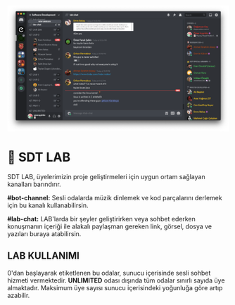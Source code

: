 ![lab](../assets/img/lab.png)

# 🔬 **SDT LAB**

SDT LAB, üyelerimizin proje geliştirmeleri için uygun ortam sağlayan kanalları barındırır.

**#bot-channel:** Sesli odalarda müzik dinlemek ve kod parçalarını derlemek için bu kanalı kullanabilirsin.

**#lab-chat:** LAB'larda bir şeyler geliştirirken veya sohbet ederken konuşmanın içeriği ile alakalı paylaşman gereken link, görsel, dosya ve yazıları buraya atabilirsin.

## **LAB KULLANIMI**

0'dan başlayarak etiketlenen bu odalar, sunucu içerisinde sesli sohbet hizmeti vermektedir. **UNLIMITED** odası dışında tüm odalar sınırlı sayıda üye almaktadır. Maksimum üye sayısı sunucu içerisindeki yoğunluğa göre artıp azabilir.
